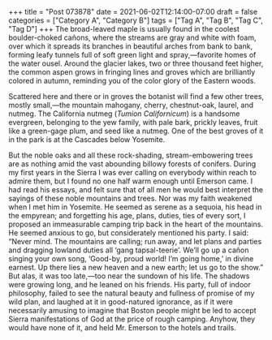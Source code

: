 +++
title = "Post 073878"
date = 2021-06-02T12:14:00-07:00
draft = false
categories = ["Category A", "Category B"]
tags = ["Tag A", "Tag B", "Tag C", "Tag D"]
+++
The broad-leaved maple is usually found in the coolest boulder-choked cañons, where the streams are gray and white with foam, over which it spreads its branches in beautiful arches from bank to bank, forming leafy tunnels full of soft green light and spray,—favorite homes of the water ousel. Around the glacier lakes, two or three thousand feet higher, the common aspen grows in fringing lines and groves which are brilliantly colored in autumn, reminding you of the color glory of the Eastern woods.

Scattered here and there or in groves the botanist will find a few other trees, mostly small,—the mountain mahogany, cherry, chestnut-oak, laurel, and nutmeg. The California nutmeg (_Tumion Californicum_) is a handsome evergreen, belonging to the yew family, with pale bark, prickly leaves, fruit like a green-gage plum, and seed like a nutmeg. One of the best groves of it in the park is at the Cascades below Yosemite.

But the noble oaks and all these rock-shading, stream-embowering trees are as nothing amid the vast abounding billowy forests of conifers. During my first years in the Sierra I was ever calling on everybody within reach to admire them, but I found no one half warm enough until Emerson came. I had read his essays, and felt sure that of all men he would best interpret the sayings of these noble mountains and trees. Nor was my faith weakened when I met him in Yosemite. He seemed as serene as a sequoia, his head in the empyrean; and forgetting his age, plans, duties, ties of every sort, I proposed an immeasurable camping trip back in the heart of the mountains. He seemed anxious to go, but considerately mentioned his party. I said: “Never mind. The mountains are calling; run away, and let plans and parties and dragging lowland duties all ‘gang tapsal-teerie’. We’ll go up a cañon singing your own song, ‘Good-by, proud world! I’m going home,’ in divine earnest. Up there lies a new heaven and a new earth; let us go to the show.” But alas, it was too late,—too near the sundown of his life. The shadows were growing long, and he leaned on his friends. His party, full of indoor philosophy, failed to see the natural beauty and fullness of promise of my wild plan, and laughed at it in good-natured ignorance, as if it were necessarily amusing to imagine that Boston people might be led to accept Sierra manifestations of God at the price of rough camping. Anyhow, they would have none of it, and held Mr. Emerson to the hotels and trails.
